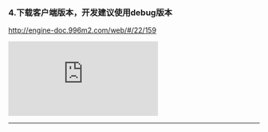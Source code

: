### 4.下载客户端版本，开发建议使用debug版本

http://engine-doc.996m2.com/web/#/22/159

![](http://engine-doc.996m2.com/server/index.php?s=/api/attachment/visitFile&sign=79dd7dcffcffaf49f3e742fe175379d9)

---

